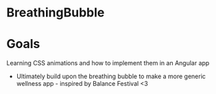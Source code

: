 # BreathingBubble

 # Goals

 Learning CSS animations and how to implement them in an Angular app

 * Ultimately build upon the breathing bubble to make a more generic wellness app - inspired by Balance Festival <3
